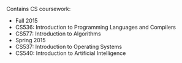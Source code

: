 Contains CS coursework:
* Fall 2015
 * CS536: Introduction to Programming Languages and Compilers
 * CS577: Introduction to Algorithms
* Spring 2015
 * CS537: Introduction to Operating Systems
 * CS540: Introduction to Artificial Intelligence
